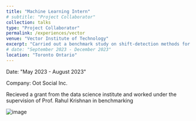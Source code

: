 ```yaml
---
title: "Machine Learning Intern"
# subtitle: "Project Collaborator"
collection: talks
type: "Project Collaborator"
permalink: /experiences/vector
venue: "Vector Institute of Technology"
excerpt: "Carried out a benchmark study on shift-detection methods for models in deployment, using Pytorch, and Scikit-Learn"
# date: "September 2023 - December 2023"
location: "Toronto Ontario"
---
```



Date: "May 2023 - August 2023"

Company: Oot Social Inc.

Recieved a grant from the data science institute and worked under the supervision of Prof. Rahul Krishnan in benchmarking 

![image](../images/500x300.png)